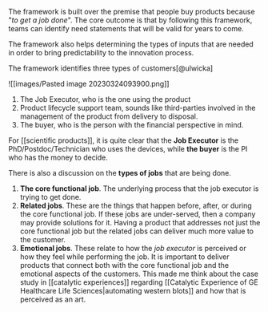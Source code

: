The framework is built over the premise that people buy products because "*to get a job done*". The core outcome is that by following this framework, teams can identify need statements that will be valid for years to come. 

The framework also helps determining the types of inputs that are needed in order to bring predictability to the innovation process. 

The framework identifies three types of customers[@ulwicka]

![[images/Pasted image 20230324093900.png]]

1. The Job Executor, who is the one using the product
2. Product lifecycle support team, sounds like third-parties involved in the management of the product from delivery to disposal.
3. The buyer, who is the person with the financial perspective in mind. 

For [[scientific products]], it is quite clear that the **Job Executor** is the PhD/Postdoc/Technician who uses the devices, while **the buyer** is the PI who has the money to decide. 

There is also a discussion on the **types of jobs** that are being done. 

1. **The core functional job**. The underlying process that the job executor is trying to get done. 
2. **Related jobs**. These are the things that happen before, after, or during the core functional job. If these jobs are under-served, then a company may provide solutions for it. Having a product that addresses not just the core functional job but the related jobs can deliver much more value to the customer. 
3. **Emotional jobs**. These relate to how the *job executor* is perceived or how they feel while performing the job. It is important to deliver products that connect both with the core functional job and the emotional aspects of the customers. 
   This made me think about the case study in [[catalytic experiences]] regarding [[Catalytic Experience of GE Healthcare Life Sciences|automating western blots]] and how that is perceived as an art. 

